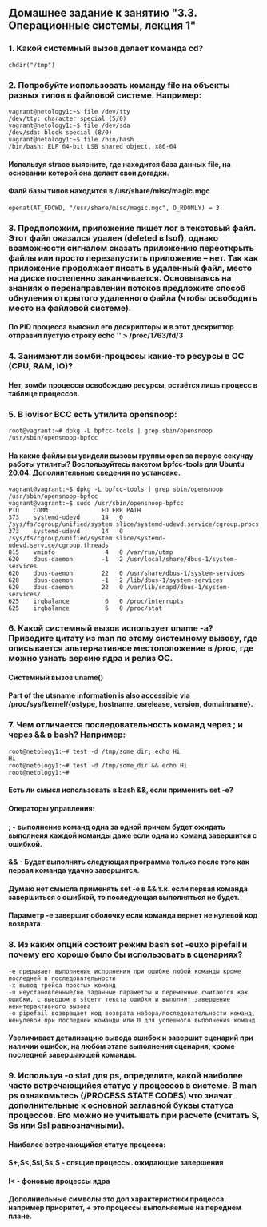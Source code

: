 ## Домашнее задание к занятию "3.3. Операционные системы, лекция 1"

### 1. Какой системный вызов делает команда cd?
    chdir("/tmp")

### 2. Попробуйте использовать команду file на объекты разных типов в файловой системе. Например:

    vagrant@netology1:~$ file /dev/tty
    /dev/tty: character special (5/0)
    vagrant@netology1:~$ file /dev/sda
    /dev/sda: block special (8/0)
    vagrant@netology1:~$ file /bin/bash
    /bin/bash: ELF 64-bit LSB shared object, x86-64
#### Используя strace выясните, где находится база данных file, на основании которой она делает свои догадки.
#### Фалй базы типов находится в /usr/share/misc/magic.mgc
    openat(AT_FDCWD, "/usr/share/misc/magic.mgc", O_RDONLY) = 3

### 3. Предположим, приложение пишет лог в текстовый файл. Этот файл оказался удален (deleted в lsof), однако возможности сигналом сказать приложению переоткрыть файлы или просто перезапустить приложение – нет. Так как приложение продолжает писать в удаленный файл, место на диске постепенно заканчивается. Основываясь на знаниях о перенаправлении потоков предложите способ обнуления открытого удаленного файла (чтобы освободить место на файловой системе).
#### По PID процесса выяснил его дескрипторы и в этот дескриптор отправил пустую строку echo '' > /proc/1763/fd/3

### 4.  Занимают ли зомби-процессы какие-то ресурсы в ОС (CPU, RAM, IO)?
#### Нет, зомби процессы освобождаю ресурсы, остаётся лишь процесс в таблице процессов.

### 5. В iovisor BCC есть утилита opensnoop:
    root@vagrant:~# dpkg -L bpfcc-tools | grep sbin/opensnoop
    /usr/sbin/opensnoop-bpfcc
#### На какие файлы вы увидели вызовы группы open за первую секунду работы утилиты? Воспользуйтесь пакетом bpfcc-tools для Ubuntu 20.04. Дополнительные сведения по установке.
    vagrant@vagrant:~$ dpkg -L bpfcc-tools | grep sbin/opensnoop
    /usr/sbin/opensnoop-bpfcc
    vagrant@vagrant:~$ sudo /usr/sbin/opensnoop-bpfcc
    PID    COMM               FD ERR PATH
    373    systemd-udevd      14   0 /sys/fs/cgroup/unified/system.slice/systemd-udevd.service/cgroup.procs
    373    systemd-udevd      14   0 /sys/fs/cgroup/unified/system.slice/systemd-udevd.service/cgroup.threads
    815    vminfo              4   0 /var/run/utmp
    620    dbus-daemon        -1   2 /usr/local/share/dbus-1/system-services
    620    dbus-daemon        22   0 /usr/share/dbus-1/system-services
    620    dbus-daemon        -1   2 /lib/dbus-1/system-services
    620    dbus-daemon        22   0 /var/lib/snapd/dbus-1/system-services/
    625    irqbalance          6   0 /proc/interrupts
    625    irqbalance          6   0 /proc/stat

### 6. Какой системный вызов использует uname -a? Приведите цитату из man по этому системному вызову, где описывается альтернативное местоположение в /proc, где можно узнать версию ядра и релиз ОС.
#### Системный вызов uname()
#### Part of the utsname information is also accessible via /proc/sys/kernel/{ostype, hostname, osrelease, version, domainname}.

### 7. Чем отличается последовательность команд через ; и через && в bash? Например:
    root@netology1:~# test -d /tmp/some_dir; echo Hi
    Hi
    root@netology1:~# test -d /tmp/some_dir && echo Hi
    root@netology1:~#
#### Есть ли смысл использовать в bash &&, если применить set -e?
#### Операторы управления:
#### ; - выполнение команд одна за одной причем будет ожидать выполнеия каждой команды даже если одна из команд завершится с ошибкой.
#### && - Будет выполнять следующая программа только после того как первая команда удачно завершится.
#### Думаю нет смысла применять set -e в && т.к. если первая команда завершиться с ошибкой, то последующая выполняться не будет.
#### Параметр -e завершит оболочку если команда вернет не нулевой код возврата.

### 8. Из каких опций состоит режим bash set -euxo pipefail и почему его хорошо было бы использовать в сценариях?
    -e прерывает выполнение исполнения при ошибке любой команды кроме последней в последовательности 
    -x вывод трейса простых команд
    -u неустановленные/не заданные параметры и переменные считаются как ошибки, с выводом в stderr текста ошибки и выполнит завершение неинтерактивного вызова
    -o pipefail возвращает код возврата набора/последовательности команд, ненулевой при последней команды или 0 для успешного выполнения команд.
#### Увеличивает детализацию вывода ошибок и завершит сценарий при наличии ошибок, на любом этапе выполнения сценария, кроме последней завершающей команды.

### 9. Используя -o stat для ps, определите, какой наиболее часто встречающийся статус у процессов в системе. В man ps ознакомьтесь (/PROCESS STATE CODES) что значат дополнительные к основной заглавной буквы статуса процессов. Его можно не учитывать при расчете (считать S, Ss или Ssl равнозначными).
#### Наиболее встречающийся статус процесса:
#### S+,S<,Ssl,Ss,S - спящие процессы. ожидающие завершения
#### I< - фоновые процессы ядра
#### Дополниельные символы это доп характеристики процесса. например приоритет, + это процессы выполняемые на переднем плане.
